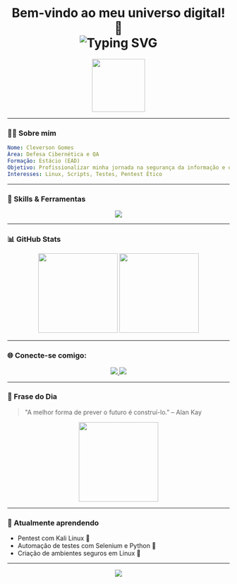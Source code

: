 <!-- PERFIL README - CLEVESON HENRIQUE FEEREIRA GOMES -->

<h1 align="center">
  Bem-vindo ao meu universo digital! 🚀
  <br/>
  <img src="https://readme-typing-svg.demolab.com?font=Fira+Code&weight=500&size=24&duration=4000&pause=1000&color=58A6FF&center=true&vCenter=true&width=435&lines=Estudante+de+Defesa+Cibern%C3%A9tica;An%C3%A1lise+de+Qualidade+%F0%9F%94%8E;Apaixonado+por+Tecnologia+%F0%9F%92%BB" alt="Typing SVG" />
</h1>

<p align="center">
  <img src="https://media.giphy.com/media/26tn33aiTi1jkl6H6/giphy.gif" width="120" />
</p>

---

### 👨‍💻 Sobre mim

```yaml
Nome: Cleverson Gomes
Área: Defesa Cibernética e QA
Formação: Estácio (EAD)
Objetivo: Profissionalizar minha jornada na segurança da informação e qualidade de software
Interesses: Linux, Scripts, Testes, Pentest Ético
```

---

### 🚀 Skills & Ferramentas

<div align="center">
  <img src="https://skillicons.dev/icons?i=linux,bash,python,git,github,vscode,selenium" />
</div>

---

### 📊 GitHub Stats

<div align="center">
  <img height="180em" src="https://github-readme-stats.vercel.app/api?username=cleverson-gomes&show_icons=true&theme=tokyonight&include_all_commits=true"/>
  <img height="180em" src="https://github-readme-stats.vercel.app/api/top-langs/?username=cleverson-gomes&layout=compact&langs_count=7&theme=tokyonight"/>
</div>

---

### 🌐 Conecte-se comigo:

<p align="center">
  <a href="https://www.linkedin.com/in/cleverson-henrique-319423214/" target="_blank">
    <img src="https://img.shields.io/badge/LinkedIn-0077B5?style=for-the-badge&logo=linkedin&logoColor=white" />
  </a>
  <a href="mailto:cleverson@email.com">
    <img src="https://img.shields.io/badge/Email-D14836?style=for-the-badge&logo=gmail&logoColor=white" />
  </a>
</p>

---

### 💬 Frase do Dia

> "A melhor forma de prever o futuro é construí-lo." – Alan Kay

<p align="center">
  <img src="https://media.giphy.com/media/1qN9EfI3kG0D5S0JjJ/giphy.gif" width="180" />
</p>

---

### 🧠 Atualmente aprendendo
- Pentest com Kali Linux 🔐
- Automação de testes com Selenium e Python 🤖
- Criação de ambientes seguros em Linux 🐧

---

<p align="center">
  <img src="https://capsule-render.vercel.app/api?type=waving&color=gradient&height=120&section=footer"/>
</p>


